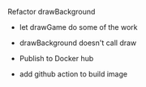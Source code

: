 Refactor drawBackground
- let drawGame do some of the work
- drawBackground doesn't call draw

- Publish to Docker hub
- add github action to build image
